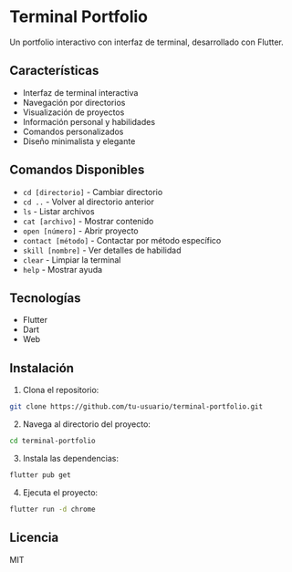 # Terminal Portfolio

Un portfolio interactivo con interfaz de terminal, desarrollado con Flutter.

## Características

- Interfaz de terminal interactiva
- Navegación por directorios
- Visualización de proyectos
- Información personal y habilidades
- Comandos personalizados
- Diseño minimalista y elegante

## Comandos Disponibles

- `cd [directorio]` - Cambiar directorio
- `cd ..` - Volver al directorio anterior
- `ls` - Listar archivos
- `cat [archivo]` - Mostrar contenido
- `open [número]` - Abrir proyecto
- `contact [método]` - Contactar por método específico
- `skill [nombre]` - Ver detalles de habilidad
- `clear` - Limpiar la terminal
- `help` - Mostrar ayuda

## Tecnologías

- Flutter
- Dart
- Web

## Instalación

1. Clona el repositorio:

```bash
git clone https://github.com/tu-usuario/terminal-portfolio.git
```

2. Navega al directorio del proyecto:

```bash
cd terminal-portfolio
```

3. Instala las dependencias:

```bash
flutter pub get
```

4. Ejecuta el proyecto:

```bash
flutter run -d chrome
```

## Licencia

MIT
